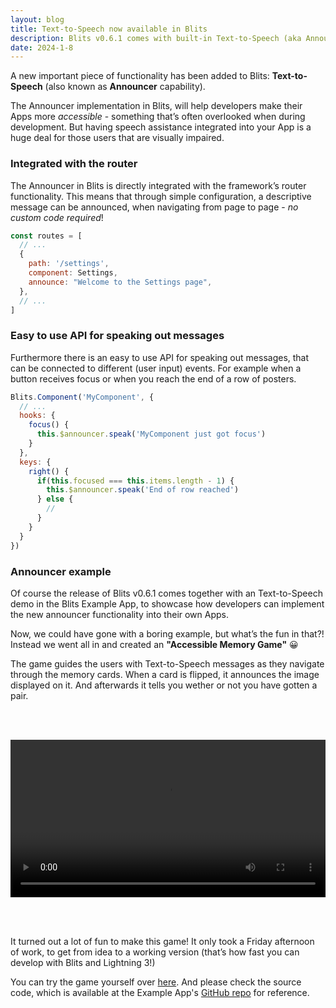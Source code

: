 ```yaml
---
layout: blog
title: Text-to-Speech now available in Blits
description: Blits v0.6.1 comes with built-in Text-to-Speech (aka Announcer) capabilities to make your Apps more accessible
date: 2024-1-8
---
```


A new important piece of functionality has been added to Blits: **Text-to-Speech** (also known as **Announcer** capability).

The Announcer implementation in Blits, will help developers make their Apps more _accessible_ - something that’s often overlooked when during development. But having speech assistance integrated into your App is a huge deal for those users that are visually impaired.

### Integrated with the router

The Announcer in Blits is directly integrated with the framework’s router functionality. This means that through simple configuration, a descriptive message can be announced, when navigating from page to page - _no custom code required_! 

```js
const routes = [
  // ...
  {
    path: '/settings',
    component: Settings,
    announce: "Welcome to the Settings page",
  },
  // ...
]

```

### Easy to use API for speaking out messages

Furthermore there is an easy to use API for speaking out messages, that can be connected to different (user input) events. For example when a button receives focus or when you reach the end of a row of posters.

```js
Blits.Component('MyComponent', {
  // ...
  hooks: {
    focus() {
      this.$announcer.speak('MyComponent just got focus')
    }
  },
  keys: {
    right() {
      if(this.focused === this.items.length - 1) {
        this.$announcer.speak('End of row reached')
      } else {
        //
      }
    }
  }
})

```

### Announcer example

Of course the release of Blits v0.6.1 comes together with an Text-to-Speech demo in the Blits Example App, to showcase how developers can implement the new announcer functionality into their own Apps.

Now, we could have gone with a boring example, but what’s the fun in that?! Instead we went all in and created an **"Accessible Memory Game"** 😀

The game guides the users with Text-to-Speech messages as they navigate through the memory cards. When a card is flipped, it announces the image displayed on it. And afterwards it tells you wether or not you have gotten a pair. 


<video width="100%" style="margin: 48px 0px" controls>
  <source src="/assets/blogs/accessible-memory-game.mp4" type="video/mp4">
</video>


It turned out a lot of fun to make this game! It only took a Friday afternoon of work, to get from idea to a working version (that’s how fast you can develop with Blits and Lightning 3!)

You can try the game yourself over [here](https://blits-demo.lightningjs.io/). And please check the source code, which is available at the Example App's [GitHub repo](https://github.com/lightning-js/blits-example-app) for reference.

